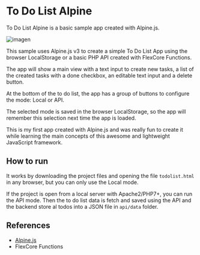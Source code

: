 # To Do List Alpine
To Do List Alpine is a basic sample app created with Alpine.js.

![imagen](https://github.com/user-attachments/assets/32b1654a-74b5-4f05-8ea1-ef5c57ce0d20)

This sample uses Alpine.js v3 to create a simple To Do List App using the browser LocalStorage or a basic PHP API created with FlexCore Functions.

The app will show a main view with a text input to create new tasks, a list of the created tasks with a done checkbox, an editable text input and a delete button.

At the bottom of the to do list, the app has a group of buttons to configure the mode: Local or API.

The selected mode is saved in the browser LocalStorage, so the app will remember this selection next time the app is loaded.

This is my first app created with Alpine.js and was really fun to create it while learning the main concepts of this awesome and lightweight JavaScript framework.

## How to run

It works by downloading the project files and opening the file `todolist.html` in any browser, but you can only use the Local mode. 

If the project is open from a local server with Apache2/PHP7+, you can run the API mode. Then the to do list data is fetch and saved using the API and the backend store al todos into a JSON file in `api/data` folder.

## References

- [Alpine.js](https://alpinejs.dev/)
- FlexCore Functions



